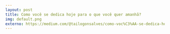 ```yaml
---
layout: post
title: Como você se dedica hoje para o que você quer amanhã?
img: default.png
externo: https://medium.com/@tailogonsalves/como-voc%C3%AA-se-dedica-hoje-para-o-que-voc%C3%AA-quer-amanh%C3%A3-5e8b832f3bde
---
```

